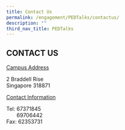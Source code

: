 ```yaml
---
title: Contact Us
permalink: /engagement/PEDTalks/contactus/
description: ""
third_nav_title: PEDTalks
---
```

## CONTACT US

<u>Campus Address</u>

2 Braddell Rise<br>
Singapore 318871

<u>Contact Information</u>

Tel: 67371845<br>
       69706442<br>
Fax: 62353731